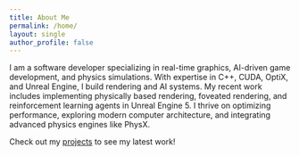 ```yaml
---
title: About Me
permalink: /home/
layout: single
author_profile: false
---
```


I am a software developer specializing in real-time graphics, AI-driven game development, and physics simulations. With expertise in C++, CUDA, OptiX, and Unreal Engine, I build rendering and AI systems. My recent work includes implementing physically based rendering, foveated rendering, and reinforcement learning agents in Unreal Engine 5. I thrive on optimizing performance, exploring modern computer architecture, and integrating advanced physics engines like PhysX.

Check out my [projects](/projects) to see my latest work!
